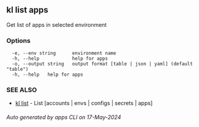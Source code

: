 ## kl list apps

Get list of apps in selected environment



### Options

```
  -e, --env string      environment name
  -h, --help            help for apps
  -o, --output string   output format [table | json | yaml] (default "table")
  -h, --help   help for apps
```

### SEE ALSO

* [kl list](kl_list.md)  - List [accounts | envs | configs | secrets | apps]

###### Auto generated by apps CLI on 17-May-2024
